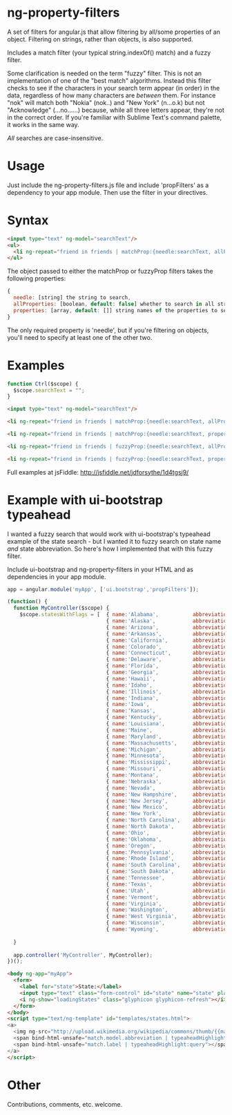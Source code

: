 ng-property-filters
===================

A set of filters for angular.js that allow filtering by all/some properties of an object. Filtering on strings, rather than objects, is also supported.

Includes a match filter (your typical string.indexOf() match) and a fuzzy filter.

Some clarification is needed on the term "fuzzy" filter. This is not an implementation of one of the "best match" algorithms. Instead this filter checks to see if the characters in your search term appear (in order) in the data, regardless of how many characters are _between_ them. For instance "nok" will match both "Nokia" (nok..) and "New York" (n...o.k) but not "Acknowledge" (...no......) because, while all three letters appear, they're not in the correct order. If you're familiar with Sublime Text's command palette, it works in the same way.

_All_ searches are case-insensitive.

Usage
=====
Just include the ng-property-filters.js file and include 'propFilters' as a dependency to your app module. Then use the filter in your directives.

Syntax
======
```html
<input type="text" ng-model="searchText"/>
<ul>
  <li ng-repeat="friend in friends | matchProp:{needle:searchText, allProperties:true}">{{friend.name}}</li>
</ul>
```

The object passed to either the matchProp or fuzzyProp filters takes the following properties:
```javascript
{
  needle: [string] the string to search,
  allProperties: [boolean, default: false] whether to search in all string properties of the objects,
  properties: [array, default: []] string names of the properties to search in the objects
}
```

The only required property is 'needle', but if you're filtering on objects, you'll need to specify at least one of the other two. 

Examples
========
```javascript
function Ctrl($scope) {
  $scope.searchText = "";
}
```

```html
<input type="text" ng-model="searchText"/>
```

```html
<li ng-repeat="friend in friends | matchProp:{needle:searchText, allProperties:true}">{{friend.name}}</li>
```

```html
<li ng-repeat="friend in friends | matchProp:{needle:searchText, properties:['name', 'address']}">{{friend.name}}</li>
```

```html
<li ng-repeat="friend in friends | fuzzyProp:{needle:searchText, allProperties:true}">{{friend.name}}</li>
```

```html
<li ng-repeat="friend in friends | fuzzyProp:{needle:searchText, properties:['name', 'address']}">{{friend.name}}</li>
```

Full examples at jsFiddle: http://jsfiddle.net/jdforsythe/1d4tgsj9/

Example with ui-bootstrap typeahead
===================================
I wanted a fuzzy search that would work with ui-bootstrap's typeahead example of the state search - but I wanted it to fuzzy search on state name _and_ state abbreviation. So here's how I implemented that with this fuzzy filter.

Include ui-bootstrap and ng-property-filters in your HTML and as dependencies in your app module.

```javascript
app = angular.module('myApp', ['ui.bootstrap','propFilters']);

(function() {
  function MyController($scope) {
    $scope.statesWithFlags = [	{ name:'Alabama',			abbreviation: 'AL',	flag: '5/5c/Flag_of_Alabama.svg/45px-Flag_of_Alabama.svg.png' },
								{ name:'Alaska',			abbreviation: 'AK',	flag: 'e/e6/Flag_of_Alaska.svg/43px-Flag_of_Alaska.svg.png' },
								{ name:'Arizona',			abbreviation: 'AZ',	flag: '9/9d/Flag_of_Arizona.svg/45px-Flag_of_Arizona.svg.png' },
								{ name:'Arkansas',			abbreviation: 'AR',	flag: '9/9d/Flag_of_Arkansas.svg/45px-Flag_of_Arkansas.svg.png' },
								{ name:'California',		abbreviation: 'CA',	flag: '0/01/Flag_of_California.svg/45px-Flag_of_California.svg.png' },
								{ name:'Colorado',			abbreviation: 'CO',	flag: '4/46/Flag_of_Colorado.svg/45px-Flag_of_Colorado.svg.png' },
								{ name:'Connecticut',		abbreviation: 'CT',	flag: '9/96/Flag_of_Connecticut.svg/39px-Flag_of_Connecticut.svg.png' },
								{ name:'Delaware',			abbreviation: 'DE',	flag: 'c/c6/Flag_of_Delaware.svg/45px-Flag_of_Delaware.svg.png' },
								{ name:'Florida',			abbreviation: 'FL',	flag: 'f/f7/Flag_of_Florida.svg/45px-Flag_of_Florida.svg.png' },
								{ name:'Georgia',			abbreviation: 'GA',	flag: '5/54/Flag_of_Georgia_%28U.S._state%29.svg/46px-Flag_of_Georgia_%28U.S._state%29.svg.png' },
								{ name:'Hawaii',			abbreviation: 'HI',	flag: 'e/ef/Flag_of_Hawaii.svg/46px-Flag_of_Hawaii.svg.png' },
								{ name:'Idaho',				abbreviation: 'ID',	flag: 'a/a4/Flag_of_Idaho.svg/38px-Flag_of_Idaho.svg.png' },
								{ name:'Illinois',			abbreviation: 'IL',	flag: '0/01/Flag_of_Illinois.svg/46px-Flag_of_Illinois.svg.png' },
								{ name:'Indiana',			abbreviation: 'IN',	flag: 'a/ac/Flag_of_Indiana.svg/45px-Flag_of_Indiana.svg.png' },
								{ name:'Iowa',				abbreviation: 'IA',	flag: 'a/aa/Flag_of_Iowa.svg/44px-Flag_of_Iowa.svg.png' },
								{ name:'Kansas',			abbreviation: 'KS',	flag: 'd/da/Flag_of_Kansas.svg/46px-Flag_of_Kansas.svg.png' },
								{ name:'Kentucky',			abbreviation: 'KY',	flag: '8/8d/Flag_of_Kentucky.svg/46px-Flag_of_Kentucky.svg.png' },
								{ name:'Louisiana',			abbreviation: 'LA',	flag: 'e/e0/Flag_of_Louisiana.svg/46px-Flag_of_Louisiana.svg.png' },
								{ name:'Maine',				abbreviation: 'ME',	flag: '3/35/Flag_of_Maine.svg/45px-Flag_of_Maine.svg.png' },
								{ name:'Maryland',			abbreviation: 'MD',	flag: 'a/a0/Flag_of_Maryland.svg/45px-Flag_of_Maryland.svg.png' },
								{ name:'Massachusetts',		abbreviation: 'MA',	flag: 'f/f2/Flag_of_Massachusetts.svg/46px-Flag_of_Massachusetts.svg.png' },
								{ name:'Michigan',			abbreviation: 'MI',	flag: 'b/b5/Flag_of_Michigan.svg/45px-Flag_of_Michigan.svg.png' },
								{ name:'Minnesota',			abbreviation: 'MN',	flag: 'b/b9/Flag_of_Minnesota.svg/46px-Flag_of_Minnesota.svg.png' },
								{ name:'Mississippi',		abbreviation: 'MS',	flag: '4/42/Flag_of_Mississippi.svg/45px-Flag_of_Mississippi.svg.png' },
								{ name:'Missouri',			abbreviation: 'MO',	flag: '5/5a/Flag_of_Missouri.svg/46px-Flag_of_Missouri.svg.png' },
								{ name:'Montana',			abbreviation: 'MT',	flag: 'c/cb/Flag_of_Montana.svg/45px-Flag_of_Montana.svg.png' },
								{ name:'Nebraska',			abbreviation: 'NE',	flag: '4/4d/Flag_of_Nebraska.svg/46px-Flag_of_Nebraska.svg.png' },
								{ name:'Nevada',			abbreviation: 'NV',	flag: 'f/f1/Flag_of_Nevada.svg/45px-Flag_of_Nevada.svg.png' },
								{ name:'New Hampshire',		abbreviation: 'NH',	flag: '2/28/Flag_of_New_Hampshire.svg/45px-Flag_of_New_Hampshire.svg.png' },
								{ name:'New Jersey',		abbreviation: 'NJ',	flag: '9/92/Flag_of_New_Jersey.svg/45px-Flag_of_New_Jersey.svg.png' },
								{ name:'New Mexico',		abbreviation: 'NM',	flag: 'c/c3/Flag_of_New_Mexico.svg/45px-Flag_of_New_Mexico.svg.png' },
								{ name:'New York',			abbreviation: 'NY',	flag: '1/1a/Flag_of_New_York.svg/46px-Flag_of_New_York.svg.png' },
								{ name:'North Carolina',	abbreviation: 'NC',	flag: 'b/bb/Flag_of_North_Carolina.svg/45px-Flag_of_North_Carolina.svg.png' },
								{ name:'North Dakota',		abbreviation: 'ND',	flag: 'e/ee/Flag_of_North_Dakota.svg/38px-Flag_of_North_Dakota.svg.png' },
								{ name:'Ohio',				abbreviation: 'OH',	flag: '4/4c/Flag_of_Ohio.svg/46px-Flag_of_Ohio.svg.png' },
								{ name:'Oklahoma',			abbreviation: 'OK',	flag: '6/6e/Flag_of_Oklahoma.svg/45px-Flag_of_Oklahoma.svg.png' },
								{ name:'Oregon',			abbreviation: 'OR',	flag: 'b/b9/Flag_of_Oregon.svg/46px-Flag_of_Oregon.svg.png' },
								{ name:'Pennsylvania',		abbreviation: 'PA',	flag: 'f/f7/Flag_of_Pennsylvania.svg/45px-Flag_of_Pennsylvania.svg.png' },
								{ name:'Rhode Island',		abbreviation: 'RI',	flag: 'f/f3/Flag_of_Rhode_Island.svg/32px-Flag_of_Rhode_Island.svg.png' },
								{ name:'South Carolina',	abbreviation: 'SC',	flag: '6/69/Flag_of_South_Carolina.svg/45px-Flag_of_South_Carolina.svg.png' },
								{ name:'South Dakota',		abbreviation: 'SD',	flag: '1/1a/Flag_of_South_Dakota.svg/46px-Flag_of_South_Dakota.svg.png' },
								{ name:'Tennessee',			abbreviation: 'TN',	flag: '9/9e/Flag_of_Tennessee.svg/46px-Flag_of_Tennessee.svg.png' },
								{ name:'Texas',				abbreviation: 'TX',	flag: 'f/f7/Flag_of_Texas.svg/45px-Flag_of_Texas.svg.png' },
								{ name:'Utah',				abbreviation: 'UT',	flag: 'f/f6/Flag_of_Utah.svg/45px-Flag_of_Utah.svg.png' },
								{ name:'Vermont',			abbreviation: 'VT',	flag: '4/49/Flag_of_Vermont.svg/46px-Flag_of_Vermont.svg.png' },
								{ name:'Virginia',			abbreviation: 'VA',	flag: '4/47/Flag_of_Virginia.svg/44px-Flag_of_Virginia.svg.png' },
								{ name:'Washington',		abbreviation: 'WA',	flag: '5/54/Flag_of_Washington.svg/46px-Flag_of_Washington.svg.png' },
								{ name:'West Virginia',		abbreviation: 'WV',	flag: '2/22/Flag_of_West_Virginia.svg/46px-Flag_of_West_Virginia.svg.png' },
								{ name:'Wisconsin',			abbreviation: 'WI',	flag: '2/22/Flag_of_Wisconsin.svg/45px-Flag_of_Wisconsin.svg.png' },
								{ name:'Wyoming',			abbreviation: 'WY',	flag: 'b/bc/Flag_of_Wyoming.svg/43px-Flag_of_Wyoming.svg.png '}];
								
  }
  
  app.controller('MyController', MyController);
})();
```

```html
<body ng-app="myApp">
  <form>
    <label for="state">State:</label>
    <input type="text" class="form-control" id="state" name="state" placeholder="NY or New York" ng-required="true" ng-model="newFamily.state" typeahead="state as state.name for state in statesWithFlags | fuzzyProp:{needle: $viewValue, allProperties:false, properties:['name', 'abbreviation']}" typeahead-template-url="templates/states.html" typeahead-loading="loadingStates" />
    <i ng-show="loadingStates" class="glyphicon glyphicon-refresh"></i>
  </form>
</body>
<script type="text/ng-template" id="templates/states.html">
<a>
  <img ng-src="http://upload.wikimedia.org/wikipedia/commons/thumb/{{match.model.flag}}" width="16" />
  <span bind-html-unsafe="match.model.abbreviation | typeaheadHighlight:query"></span>
  <span bind-html-unsafe="match.label | typeaheadHighlight:query"></span>
</a>
</script>
```

Other
=====
Contributions, comments, etc. welcome.
